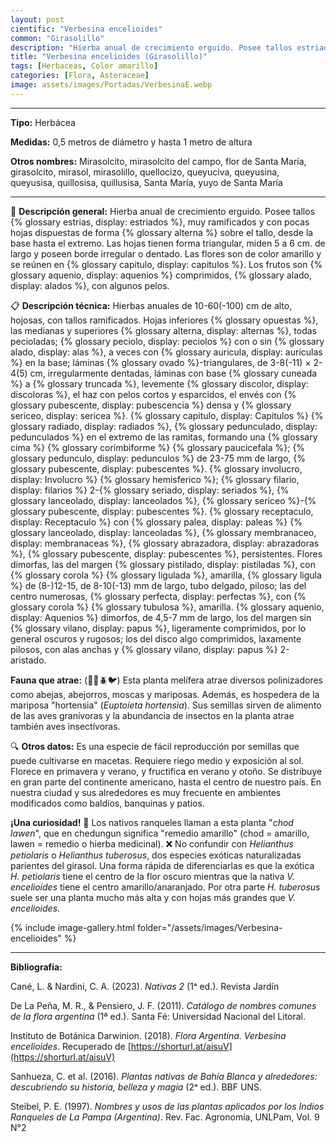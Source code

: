 ```yaml
---
layout: post
cientific: "Verbesina encelioides"
common: "Girasolillo"
description: "Hierba anual de crecimiento erguido. Posee tallos estriados, muy ramificados y con pocas hojas dispuestas de forma alterna sobre el tallo, desde la base hasta el extremo. Las hojas tienen forma triangular, miden 5 a 6 cm. de largo y poseen borde irregular o dentado. Las flores son de color amarillo y se reúnen en capitulos. Los frutos son aquenios comprimidos, alados, con algunos pelos."
title: "Verbesina encelioides (Girasolillo)"
tags: [Herbaceas, Color amarillo]
categories: [Flora, Asteraceae]
image: assets/images/Portadas/VerbesinaE.webp
---
```


***

**Tipo:** Herbácea

**Medidas:** 0,5 metros de diámetro y  hasta 1 metro de altura

**Otros nombres:** Mirasolcito, mirasolcito del campo, flor de Santa María, girasolcito, mirasol, mirasolillo, quellocizo, queyuciva, queyusina, queyusisa, quillosisa, quillusisa, Santa María, yuyo de Santa María

***

🌱 **Descripción general:** Hierba anual de crecimiento erguido. Posee tallos {% glossary estrias, display: estriados %}, muy ramificados y con pocas hojas dispuestas de forma {% glossary alterna %} sobre el tallo, desde la base hasta el extremo. Las hojas tienen forma triangular, miden 5 a 6 cm. de largo y poseen borde irregular o dentado. Las flores son de color amarillo y se reúnen en {% glossary capitulo, display: capitulos %}. Los frutos son {% glossary aquenio, display: aquenios %} comprimidos, {% glossary alado, display: alados %}, con algunos pelos.

📋 **Descripción técnica:** Hierbas anuales de 10-60(-100) cm de alto, hojosas, con tallos ramificados. Hojas inferiores {% glossary opuestas %}, las medianas y superiores {% glossary alterna, display: alternas %}, todas pecioladas; {% glossary peciolo, display: peciolos %} con o sin {% glossary alado, display: alas %}, a veces con {% glossary auricula, display: auriculas %} en la base; láminas {% glossary ovado %}-triangulares, de 3-8(-11) × 2- 4(5) cm, irregularmente dentadas, láminas con base {% glossary cuneada %} a {% glossary truncada %}, levemente {% glossary discolor, display: discoloras %}, el haz con pelos cortos y esparcidos, el envés con {% glossary pubescente, display: pubescencia %} densa y {% glossary sericeo, display: sericea %}. {% glossary capitulo, display: Capitulos %} {% glossary radiado, display: radiados %}, {% glossary pedunculado, display: pedunculados %} en el extremo de las ramitas, formando una {% glossary cima %} {% glossary corimbiforme %} {% glossary paucicefala %}; {% glossary pedunculo, display: pedunculos %} de 23-75 mm de largo, {% glossary pubescente, display: pubescentes %}. {% glossary involucro, display: Involucro %} {% glossary hemisferico %}; {% glossary filario, display: filarios %} 2-{% glossary seriado, display: seriados %}, {% glossary lanceolado, display: lanceolados %}, {% glossary sericeo %}-{% glossary pubescente, display: pubescentes %}. {% glossary receptaculo, display: Receptaculo %} con {% glossary palea, display: paleas %} {% glossary lanceolado, display: lanceoladas %}, {% glossary membranaceo, display: membranaceas %}, {% glossary abrazadora, display: abrazadoras %}, {% glossary pubescente, display: pubescentes %}, persistentes. Flores dimorfas, las del margen {% glossary pistilado, display: pistiladas %}, con {% glossary corola %} {% glossary ligulada %}, amarilla, {% glossary ligula %} de (8-)12-15, de 8-10(-13) mm de largo, tubo delgado, piloso; las del centro numerosas, {% glossary perfecta, display: perfectas %}, con {% glossary corola %} {% glossary tubulosa %}, amarilla. {% glossary aquenio, display: Aquenios %} dimorfos, de 4,5-7 mm de largo, los del margen sin {% glossary vilano, display: papus %}, ligeramente comprimidos, por lo general oscuros y rugosos; los del disco algo comprimidos, laxamente pilosos, con alas anchas y {% glossary vilano, display: papus %} 2-aristado.

**Fauna que atrae:** (🦋🐝🪲🐦) Esta planta melífera atrae diversos polinizadores como abejas, abejorros, moscas y mariposas. Además, es hospedera de la mariposa "hortensia" (*Euptoieta hortensia*). Sus semillas sirven de alimento de las aves granívoras y la abundancia de insectos en la planta atrae también aves insectívoras.

🔍 **Otros datos:** Es una especie de fácil reproducción por semillas que puede cultivarse en macetas. Requiere riego medio y exposición al sol. Florece en primavera y verano, y fructifica en verano y otoño. Se distribuye en gran parte del continente americano, hasta el centro de nuestro país. En nuestra ciudad y sus alrededores es muy frecuente en ambientes modificados como baldíos, banquinas y patios.

**¡Una curiosidad!** 👀 Los nativos ranqueles llaman a esta planta "*chod lawen*", que en chedungun significa "remedio amarillo" (chod = amarillo, lawen = remedio o hierba medicinal).
❌ No confundir con *Helianthus petiolaris* o *Helianthus tuberosus*, dos especies exóticas naturalizadas parientes del girasol. Una forma rápida de diferenciarlas es que la exótica *H. petiolaris* tiene el centro de la flor oscuro mientras que la nativa *V. encelioides* tiene el centro amarillo/anaranjado. Por otra parte *H. tuberosus* suele ser una planta mucho más alta y con hojas más grandes que *V. encelioides*.

 {% include image-gallery.html folder="/assets/images/Verbesina-encelioides" %}

***

**Bibliografía:**

Cané, L. & Nardini, C. A. (2023). *Nativas 2* (1ᵃ ed.). Revista Jardín

De La Peña, M. R., & Pensiero, J. F. (2011). *Catálogo de nombres comunes de la flora argentina* (1ª ed.). Santa Fé: Universidad Nacional del Litoral.

Instituto de Botánica Darwinion. (2018). *Flora Argentina. Verbesina encelioides*. Recuperado de 
[https://shorturl.at/aisuV](https://shorturl.at/aisuV)

Sanhueza, C. et al. (2016). *Plantas nativas de Bahía Blanca y alrededores: descubriendo su historia, belleza y magia* (2ᵃ ed.). BBF UNS.

Steibel, P. E. (1997). *Nombres y usos de las plantas aplicados por los Indios Ranqueles de La Pampa (Argentina)*. Rev. Fac. Agronomía, UNLPam, Vol. 9 N°2
